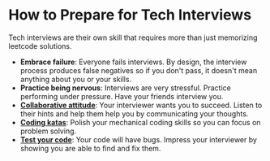 # How to Prepare for Tech Interviews

Tech interviews are their own skill that requires more than just memorizing leetcode solutions.

* **Embrace failure**: Everyone fails interviews. By design, the interview process produces false negatives so if you don't pass, it doesn't mean anything about you or your skills. 
* **Practice being nervous**: Interviews are very stressful. Practice performing under pressure. Have your friends interview you. 
* **[Collaborative attitude](/general/collaboration.md)**: Your interviewer wants you to succeed. Listen to their hints and help them help you by communicating your thoughts.
* **[Coding katas](coding-katas.md)**: Polish your mechanical coding skills so you can focus on problem solving.
* **[Test your code](testing.md)**: Your code will have bugs. Impress your interviewer by showing you are able to find and fix them.
